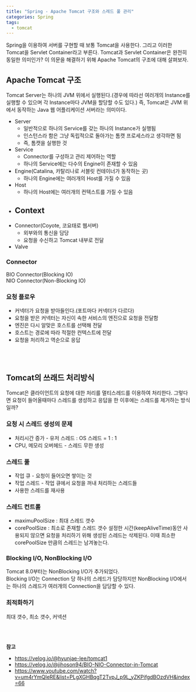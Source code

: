 ```yaml
---
title: "Spring - Apache Tomcat 구조와 스레드 풀 관리"
categories: Spring
tags:
  - tomcat
---  
```


Spring을 이용하여 서버를 구현할 때 보통 Tomcat을 사용한다. 그리고 이러한 Tomcat을 Servlet Container라고 부른다. Tomcat과 Servlet Container은 완전히 동일한 의미인가? 이 의문을 해결하기 위해 Apache Tomcat의 구조에 대해 살펴보자.  


## Apache Tomcat 구조
Tomcat Server는 하나의 JVM 위에서 실행된다.(경우에 따라선 여러개의 Instance를 실행할 수 있으며 각 Instance마다 JVM을 할당할 수도 있다.) 즉, Tomcat은 JVM 위에서 동작하는 Java 웹 어플리케이션 서버라는 의미이다.  

- Server
  - 일반적으로 하나의 Service를 갖는 하나의 Instance가 실행됨
  - 인스턴스라 함은 그냥 독립적으로 돌아가는 톰캣 프로세스라고 생각하면 됨
  - 즉, 톰캣을 실행한 것
- Service
  - Connector를 구성하고 관리 제어하는 역할
  - 하나의 Service에는 다수의 Engine이 존재할 수 있음
- Engine(Catalina, 카탈리나로 서블릿 컨테이너가 동작하는 곳)
  - 하나의 Engine에는 여러개의 Host를 가질 수 있음
- Host
  - 하나의 Host에는 여러개의 컨텍스트를 가질 수 있음
- Context
  - 
- Connector(Coyote, 코요태로 웹서버)
  - 외부와의 통신을 담당
  - 요청을 수신하고 Tomcat 내부로 전달
- Valve


### Connector
BIO Connector(Blocking IO)  
NIO Connector(Non-Blocking IO)  


### 요청 플로우
- 커넥터가 요청을 받아들인다.(포트마다 커넥터가 다르다)
- 요청을 받은 커넥터는 자신이 속한 서비스의 엔진으로 요청을 전달함
- 엔진은 다시 알맞은 호스트를 선택해 전달
- 호스트는 경로에 따라 적절한 컨텍스트에 전달
- 요청을 처리하고 역순으로 응답

<br /><br />  

## Tomcat의 쓰래드 처리방식
Tomcat은 클라이언트의 요청에 대한 처리를 멀티스레드를 이용하여 처리한다. 그렇다면 요청이 들어올때마다 스레드를 생성하고 응답을 한 이후에는 스레드를 제거하는 방식일까?  

### 요청 시 스레드 생성의 문제
- 처리시간 증가 - 유저 스레드 : OS 스레드 = 1 : 1
- CPU, 메모리 오버헤드 - 스레드 무한 생성

### 스레드 풀
- 작업 큐 - 요청이 들어오면 쌓이는 것
- 작업 스레드 - 작업 큐에서 요청을 꺼내 처리하는 스레드들
- 사용한 스레드를 재사용

### 스레드 컨트롤
- maximuPoolSize : 최대 스레드 갯수
- corePoolSize : 최소로 존재할 스레드 갯수
설정한 시간(keepAliveTime)동안 사용되지 않으면 요청을 처리하기 위해 생성된 스레드는 삭제된다. 이때 최소한 corePoolSize 만큼의 스레드는 남겨놓는다.

### Blocking I/O, NonBlocking I/O
Tomcat 8.0부터는 NonBlocking I/O가 추가되었다.  
Blocking I/O는 Connection 당 하나의 스레드가 담당하지만 NonBlocking I/O에서는 하나의 스레드가 여러개의 Connection을 담당할 수 있다.  

### 최적화하기
최대 갯수, 최소 갯수, 커넥션

<br /><br />  

**참고**  
- https://velog.io/@hyunjae-lee/tomcat1
- https://velog.io/@jihoson94/BIO-NIO-Connector-in-Tomcat
- https://www.youtube.com/watch?v=um4rYmQIeRE&list=PLgXGHBqgT2TvpJ_p9L_yZKPifgdBOzdVH&index=66